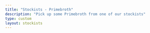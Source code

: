```yaml
---
title: "Stockists - Primebroth"
description: "Pick up some Primebroth from one of our stockists"
type: custom
layout: stockists
---
```




